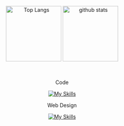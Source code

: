 <p align="center">
	<img alt="Top Langs" height="150px" src="https://github-readme-stats.vercel.app/api/top-langs/?username=loi777&layout=compact&show_icons=true&theme=tokyonight" />
  	<img alt="github stats" height="150px" src="https://github-readme-stats.vercel.app/api?username=loi777&theme=tokyonight&show_icons=ture" />
</p>
  
  
 
<br>
<div align="center">

 Code

[![My Skills](https://skillicons.dev/icons?i=c,cuda,python,vue,vscode)](https://skillicons.dev)


Web Design

[![My Skills](https://skillicons.dev/icons?i=figma,wordpress,ps,ai)](https://skillicons.dev)
